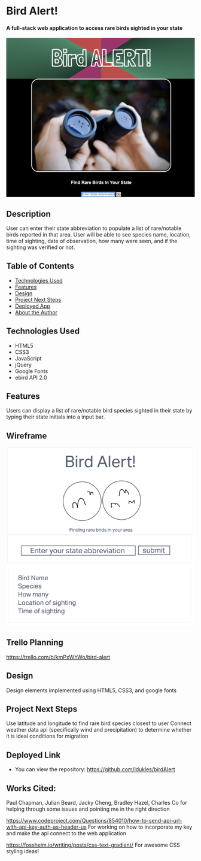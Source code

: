 # Bird Alert!

#### A full-stack web application to access rare birds sighted in your state

<img src="./img/screenShot.png" alt="bird Alert main page"/>

## Description
User can enter their state abbreviation to populate a list of rare/notable birds reported in that area. User will be able to see species name, location, time of sighting, date of observation, how many were seen, and if the sighting was verified or not.

## Table of Contents

* [Technologies Used](#technologiesused)
* [Features](#features)
* [Design](#design)
* [Project Next Steps](#nextsteps)
* [Deployed App](#deployment)
* [About the Author](#author)

## <a name="technologiesused"></a>Technologies Used
* HTML5
* CSS3
* JavaScript
* jQuery
* Google Fonts
* ebird API 2.0

## Features
Users can display a list of rare/notable bird species sighted in their state by typing their state initials into a input bar.


## Wireframe
<img src ="./img/Wireframe.png" alt="wireframe"/>

## Trello Planning
https://trello.com/b/kmPxWhWo/bird-alert

## <a name="design"></a>Design
Design elements implemented using HTML5, CSS3, and google fonts

## <a name="nextsteps"></a>Project Next Steps
Use latitude and longitude to find rare bird species closest to user
Connect weather data api (specifically wind and precipitation) to determine whether it is ideal conditions for migration

## <a name="deployment"></a>Deployed Link


* You can view the repository:
https://github.com/ldukles/birdAlert


## Works Cited:
Paul Chapman, Julian Beard, Jacky Cheng, Bradley Hazel, Charles Co for helping through some issues and pointing me in the right direction


https://www.codeproject.com/Questions/854010/how-to-send-api-url-with-api-key-auth-as-header-us
For working on how to incorporate my key and make the api connect to the web application


https://fossheim.io/writing/posts/css-text-gradient/
For awesome CSS styling ideas!
